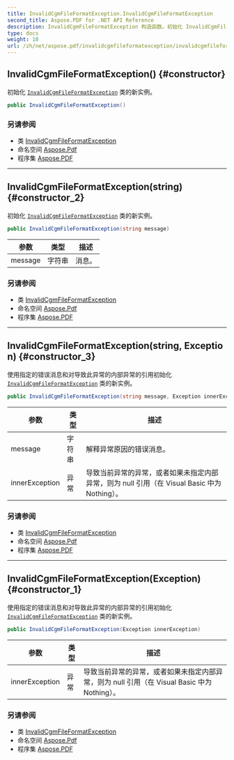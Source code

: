 ```yaml
---
title: InvalidCgmFileFormatException.InvalidCgmFileFormatException
second_title: Aspose.PDF for .NET API Reference
description: InvalidCgmFileFormatException 构造函数。初始化 InvalidCgmFileFormatException 类的新实例
type: docs
weight: 10
url: /zh/net/aspose.pdf/invalidcgmfileformatexception/invalidcgmfileformatexception/
---
```

## InvalidCgmFileFormatException() {#constructor}

初始化 [`InvalidCgmFileFormatException`](../) 类的新实例。

```csharp
public InvalidCgmFileFormatException()
```

### 另请参阅

* 类 [InvalidCgmFileFormatException](../)
* 命名空间 [Aspose.Pdf](../../../aspose.pdf/)
* 程序集 [Aspose.PDF](../../../)

---

## InvalidCgmFileFormatException(string) {#constructor_2}

初始化 [`InvalidCgmFileFormatException`](../) 类的新实例。

```csharp
public InvalidCgmFileFormatException(string message)
```

| 参数 | 类型 | 描述 |
| --- | --- | --- |
| message | 字符串 | 消息。 |

### 另请参阅

* 类 [InvalidCgmFileFormatException](../)
* 命名空间 [Aspose.Pdf](../../../aspose.pdf/)
* 程序集 [Aspose.PDF](../../../)

---

## InvalidCgmFileFormatException(string, Exception) {#constructor_3}

使用指定的错误消息和对导致此异常的内部异常的引用初始化 [`InvalidCgmFileFormatException`](../) 类的新实例。

```csharp
public InvalidCgmFileFormatException(string message, Exception innerException)
```

| 参数 | 类型 | 描述 |
| --- | --- | --- |
| message | 字符串 | 解释异常原因的错误消息。 |
| innerException | 异常 | 导致当前异常的异常，或者如果未指定内部异常，则为 null 引用（在 Visual Basic 中为 Nothing）。 |

### 另请参阅

* 类 [InvalidCgmFileFormatException](../)
* 命名空间 [Aspose.Pdf](../../../aspose.pdf/)
* 程序集 [Aspose.PDF](../../../)

---

## InvalidCgmFileFormatException(Exception) {#constructor_1}

使用指定的错误消息和对导致此异常的内部异常的引用初始化 [`InvalidCgmFileFormatException`](../) 类的新实例。

```csharp
public InvalidCgmFileFormatException(Exception innerException)
```

| 参数 | 类型 | 描述 |
| --- | --- | --- |
| innerException | 异常 | 导致当前异常的异常，或者如果未指定内部异常，则为 null 引用（在 Visual Basic 中为 Nothing）。 |

### 另请参阅

* 类 [InvalidCgmFileFormatException](../)
* 命名空间 [Aspose.Pdf](../../../aspose.pdf/)
* 程序集 [Aspose.PDF](../../../)